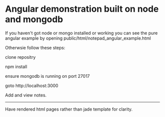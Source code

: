 Angular demonstration built on node and mongodb
=============================

If you haven't got node or mongo installed or working you can see the
pure angular example by opening public/html/notepad_angular_example.html

Otherwsie follow these steps:

clone repositry

npm install

ensure mongodb is running on port 27017

goto http://localhost:3000


Add and view notes.  


****
Have rendered html pages rather than jade template for clarity. 
